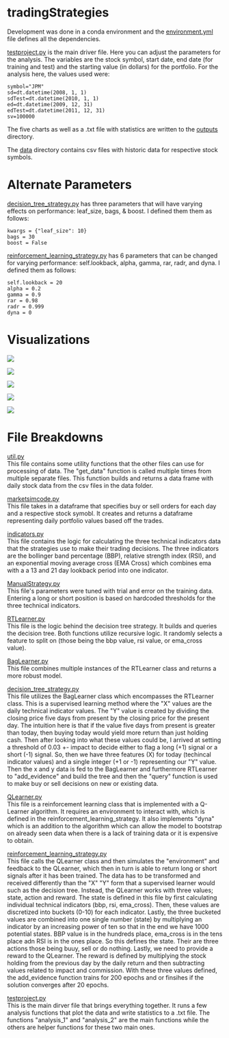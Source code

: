 # tradingStrategies
Development was done in a conda environment and the [environment.yml](environment.yml) file defines all the dependencies.

[testproject.py](testproject.py) is the main driver file. Here you can adjust the parameters for the analysis. The variables are the stock symbol, start date, end date (for training and test) and the starting value (in dollars) for the portfolio. For the analysis here, the values used were:

```
symbol="JPM"  
sd=dt.datetime(2008, 1, 1)  
sdTest=dt.datetime(2010, 1, 1)  
ed=dt.datetime(2009, 12, 31)  
edTest=dt.datetime(2011, 12, 31)  
sv=100000
```

The five charts as well as a .txt file with statistics are written to the [outputs](/outputs) directory.

The [data](/data) directory contains csv files with historic data for respective stock symbols.

# Alternate Parameters
[decision_tree_strategy.py](decision_tree_strategy.py) has three parameters that will have varying effects on performance: leaf_size, bags, & boost. I defined them them as follows:

```
kwargs = {"leaf_size": 10}  
bags = 30  
boost = False
```

[reinforcement_learning_strategy.py](reinforcement_learning_strategy.py) has 6 parameters that can be changed for varying performance: self.lookback, alpha, gamma, rar, radr, and dyna. I defined them as follows:

```
self.lookback = 20  
alpha = 0.2  
gamma = 0.9  
rar = 0.98    
radr = 0.999  
dyna = 0
```

# Visualizations
![](./outputs/in_sample_normalized_portfolios.png) 

![](./outputs/out_of_sample_normalized_portfolios.png)

![](./outputs/impact_dts.png)

![](./outputs/impact_rls.png)

![](./outputs/impact_vs_numTrades.png)

# File Breakdowns

[util.py](util.py)  
This file contains some utility functions that the other files can use for processing of data. The "get_data" function is called multiple times from multiple separate files. This function builds and returns a data frame with daily stock data from the csv files in the data folder.

[marketsimcode.py](marketsimcode.py)  
This file takes in a dataframe that specifies buy or sell orders for each day and a respective stock symobl. It creates and returns a dataframe representing daily portfolio values based off the trades.

[indicators.py](indicators.py)  
This file contains the logic for calculating the three technical indicators data that the strategies use to make their trading decisions. The three indicators are the bollinger band percentage (BBP), relative strength index (RSI), and an exponential moving average cross (EMA Cross) which combines ema with a a 13 and 21 day lookback period into one indicator.

[ManualStrategy.py](ManualStrategy.py)  
This file's parameters were tuned with trial and error on the training data. Entering a long or short position is based on hardcoded thresholds for the three technical indicators.

[RTLearner.py](RTLearner.py)  
This file is the logic behind the decision tree strategy. It builds and queries the decision tree. Both functions utilize recursive logic. It randomly selects a feature to split on (those being the bbp value, rsi value, or ema_cross value).

[BagLearner.py](BagLearner.py)  
This file combines multiple instances of the RTLearner class and returns a more robust model.

[decision_tree_strategy.py](decision_tree_strategy.py)  
This file utilizes the BagLearner class which encompasses the RTLearner class. This is a supervised learning method where the "X" values are the daily technical indicator values. The "Y" value is created by dividing the closing price five days from present by the closing price for the present day. The intuition here is that if the value five days from present is greater than today, then buying today would yield more return than just holding cash. Then after looking into what these values could be, I arrived at setting a threshold of 0.03 +- impact to decide either to flag a long (+1) signal or a short (-1) signal. So, then we have three features (X) for today (techincal indicator values) and a single integer (+1 or -1) representing our "Y" value.
Then the x and y data is fed to the BagLearner and furthermore RTLearner to "add_evidence" and build the tree and then the "query" function is used to make buy or sell decisions on new or existing data.

[QLearner.py](QLearner.py)  
This file is a reinforcement learning class that is implemented with a Q-Learner algorithm. It requires an environment to interact with, which is defined in the reinforcement_learning_strategy. It also implements "dyna" which is an addition to the algorithm which can allow the model to bootstrap on already seen data when there is a lack of training data or it is expensive to obtain. 

[reinforcement_learning_strategy.py](reinforcement_learning_strategy.py)  
This file calls the QLearner class and then simulates the "environment" and feedback to the QLearner, which then in turn is able to return long or short signals after it has been trained. The data has to be transformed and received differently than the "X" "Y" form that a supervised learner would such as the decision tree. Instead, the QLearner works with three values; state, action and reward. The state is defined in this file by first calculating individual technical indicators (bbp, rsi, ema_cross). Then, these values are discretized into buckets (0-10) for each indicator. Lastly, the three bucketed values are combined into one single number (state) by multiplying an indicator by an increasing power of ten so that in the end we have 1000 potential states. BBP value is in the hundreds place, ema_cross is in the tens place adn RSI is in the ones place. So this defines the state. Their are three actions those being buuy, sell or do nothing. Lastly, we need to provide a reward to the QLearner. The reward is defined by multiplying the stock holding from the previous day by the daily return and then subtracting values related to impact and commission. With these three values defined, the add_evidence function trains for 200 epochs and or finsihes if the solution converges after 20 epochs.

[testproject.py](testproject.py)  
This is the main dirver file that brings everything together. It runs a few analysis functions that plot the data and write statistics to a .txt file. The functions "analysis_1" and "analysis_2" are the main functions while the others are helper functions for these two main ones.
